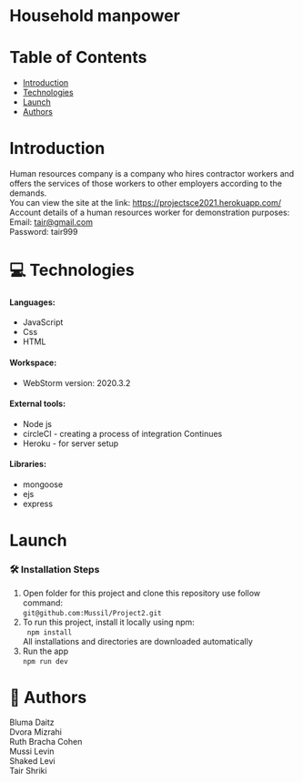 # Household manpower
 
# Table of Contents 
 * [Introduction](#Introduction)
 * [Technologies](#Technologies)
 * [Launch](#Launch)
 * [Authors](#Authors)
 
# Introduction
 Human resources company is a company who hires contractor workers and offers the services of those workers to other employers according to the demands.<br />
 You can view the site at the link: https://projectsce2021.herokuapp.com/ <br />
 Account details of a human resources worker for demonstration purposes:<br />
 Email: tair@gmail.com <br />
 Password: tair999 <br />
 
# 💻 Technologies 

#### Languages: <br />
  * JavaScript <br />
  * Css <br />
  * HTML <br /> 
#### Workspace: <br /> 
  * WebStorm version: 2020.3.2 <br />
#### External tools:  <br />
  * Node js
  * circleCI - creating a process of integration Continues
  * Heroku - for server setup
 #### Libraries: <br /> 
  * mongoose <br /> 
  * ejs <br /> 
  * express <br /> 
  

# Launch
### 🛠️ Installation Steps
1. Open folder for this project and clone this repository use follow command: <br />
``` git@github.com:Mussil/Project2.git ``` <br />
2. To run this project, install it locally using npm: <br /> 
``` npm install``` <br />
All installations and directories are downloaded automatically <br />
3. Run the app <br />
```npm run dev``` <br />



# 📗 Authors
Bluma Daitz <br />
Dvora Mizrahi <br />
Ruth Bracha Cohen <br />
Mussi Levin <br />
Shaked Levi <br />
Tair Shriki <br />



